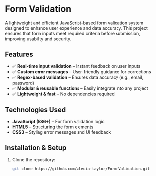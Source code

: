 # Form Validation

A lightweight and efficient JavaScript-based form validation system designed to enhance user experience and data accuracy. This project ensures that form inputs meet required criteria before submission, improving usability and security.

## Features  
- ✅ **Real-time input validation** – Instant feedback on user inputs  
- ✅ **Custom error messages** – User-friendly guidance for corrections  
- ✅ **Regex-based validation** – Ensures data accuracy (e.g., email, password)  
- ✅ **Modular & reusable functions** – Easily integrate into any project  
- ✅ **Lightweight & fast** – No dependencies required  

## Technologies Used  
- **JavaScript (ES6+)** – For form validation logic  
- **HTML5** – Structuring the form elements  
- **CSS3** – Styling error messages and UI feedback  

## Installation & Setup  
1. Clone the repository:  
   ```sh
   git clone https://github.com/alecia-taylor/Form-Validation.git
